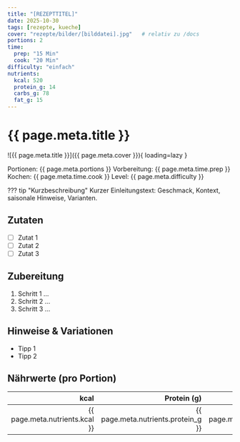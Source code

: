 ```yaml
---
title: "[REZEPTTITEL]"
date: 2025-10-30
tags: [rezepte, kueche]
cover: "rezepte/bilder/[bilddatei].jpg"   # relativ zu /docs
portions: 2
time:
  prep: "15 Min"
  cook: "20 Min"
difficulty: "einfach"
nutrients:
  kcal: 520
  protein_g: 14
  carbs_g: 78
  fat_g: 15
---
```


# {{ page.meta.title }}

![{{ page.meta.title }}]({{ page.meta.cover }}){ loading=lazy }

<div class="recipe-meta">
  <span class="chip">Portionen: {{ page.meta.portions }}</span>
  <span class="chip">Vorbereitung: {{ page.meta.time.prep }}</span>
  <span class="chip">Kochen: {{ page.meta.time.cook }}</span>
  <span class="chip">Level: {{ page.meta.difficulty }}</span>
</div>

??? tip "Kurzbeschreibung"
    Kurzer Einleitungstext: Geschmack, Kontext, saisonale Hinweise, Varianten.

## Zutaten
- [ ] Zutat 1
- [ ] Zutat 2
- [ ] Zutat 3

## Zubereitung
1. Schritt 1 …
2. Schritt 2 …
3. Schritt 3 …

## Hinweise & Variationen
- Tipp 1
- Tipp 2

## Nährwerte (pro Portion)
| kcal | Protein (g) | Carbs (g) | Fett (g) |
|-----:|------------:|----------:|---------:|
| {{ page.meta.nutrients.kcal }} | {{ page.meta.nutrients.protein_g }} | {{ page.meta.nutrients.carbs_g }} | {{ page.meta.nutrients.fat_g }} |
